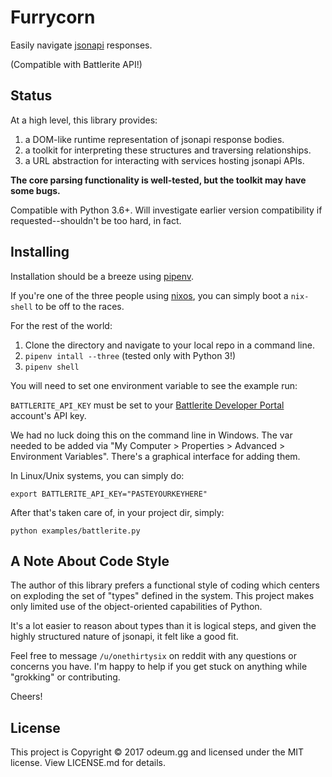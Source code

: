 # Furrycorn

Easily navigate [jsonapi](http://jsonapi.org/) responses.

(Compatible with Battlerite API!)


## Status

At a high level, this library provides:

1. a DOM-like runtime representation of jsonapi response bodies.
2. a toolkit for interpreting these structures and traversing relationships.
3. a URL abstraction for interacting with services hosting jsonapi APIs.

**The core parsing functionality is well-tested, but the toolkit may have some
bugs.**

Compatible with Python 3.6+. Will investigate earlier version compatibility
if requested--shouldn't be too hard, in fact.


## Installing

Installation should be a breeze using [pipenv](https://docs.pipenv.org/).

If you're one of the three people using [nixos](https://nixos.org), you can
simply boot a `nix-shell` to be off to the races.

For the rest of the world:

1. Clone the directory and navigate to your local repo in a command line.
2. `pipenv intall --three` (tested only with Python 3!)
3. `pipenv shell`

You will need to set one environment variable to see the example run:

`BATTLERITE_API_KEY` must be set to your [Battlerite Developer Portal](https://developer.battlerite.com) account's
API key.

We had no luck doing this on the command line in Windows. The var needed
to be added via "My Computer > Properties > Advanced > Environment Variables".
There's a graphical interface for adding them.

In Linux/Unix systems, you can simply do:

`export BATTLERITE_API_KEY="PASTEYOURKEYHERE"`

After that's taken care of, in your project dir, simply:

`python examples/battlerite.py`


## A Note About Code Style

The author of this library prefers a functional style of coding which centers
on exploding the set of "types" defined in the system. This project makes only
limited use of the object-oriented capabilities of Python.

It's a lot easier to reason about types than it is logical steps, and given
the highly structured nature of jsonapi, it felt like a good fit.

Feel free to message `/u/onethirtysix` on reddit with any questions or concerns
you have. I'm happy to help if you get stuck on anything while "grokking" or
contributing.

Cheers!


## License

This project is Copyright © 2017 odeum.gg and licensed under the MIT license.
View LICENSE.md for details.


